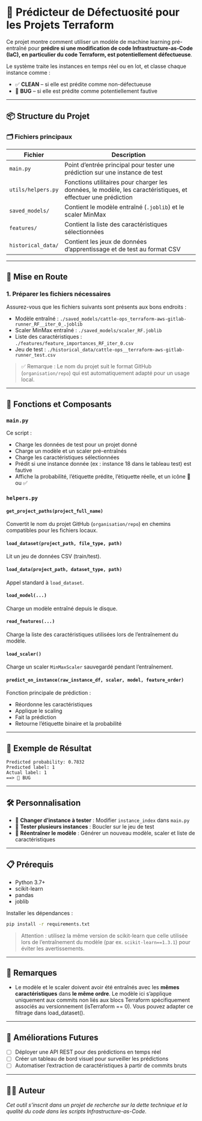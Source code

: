 
# 🧠 Prédicteur de Défectuosité pour les Projets Terraform

Ce projet montre comment utiliser un modèle de machine learning pré-entraîné pour **prédire si une modification de code Infrastructure-as-Code (IaC), en particulier du code Terraform, est potentiellement défectueuse**.

Le système traite les instances en temps réel ou en lot, et classe chaque instance comme :

- ✅ **CLEAN** – si elle est prédite comme non-défectueuse
- 🐞 **BUG** – si elle est prédite comme potentiellement fautive

---

## 📦 Structure du Projet

### 🗂️ Fichiers principaux

| Fichier | Description |
|--------|-------------|
| `main.py` | Point d’entrée principal pour tester une prédiction sur une instance de test |
| `utils/helpers.py` | Fonctions utilitaires pour charger les données, le modèle, les caractéristiques, et effectuer une prédiction |
| `saved_models/` | Contient le modèle entraîné (`.joblib`) et le scaler MinMax |
| `features/` | Contient la liste des caractéristiques sélectionnées |
| `historical_data/` | Contient les jeux de données d’apprentissage et de test au format CSV |

---

## 🚀 Mise en Route

### 1. Préparer les fichiers nécessaires

Assurez-vous que les fichiers suivants sont présents aux bons endroits :
- Modèle entraîné : `./saved_models/cattle-ops_terraform-aws-gitlab-runner_RF__iter_0_.joblib`
- Scaler MinMax entraîné : `./saved_models/scaler_RF.joblib`
- Liste des caractéristiques : `./features/feature_importances_RF_iter_0.csv`
- Jeu de test : `./historical_data/cattle-ops__terraform-aws-gitlab-runner_test.csv`

> ✅ Remarque : Le nom du projet suit le format GitHub (`organisation/repo`) qui est automatiquement adapté pour un usage local.

---

## 🧩 Fonctions et Composants

### `main.py`

Ce script :
- Charge les données de test pour un projet donné
- Charge un modèle et un scaler pré-entraînés
- Charge les caractéristiques sélectionnées
- Prédit si une instance donnée (ex : instance 18 dans le tableau test) est fautive
- Affiche la probabilité, l’étiquette prédite, l’étiquette réelle, et un icône 🐞 ou ✅

### `helpers.py`

#### `get_project_paths(project_full_name)`
Convertit le nom du projet GitHub (`organisation/repo`) en chemins compatibles pour les fichiers locaux.

#### `load_dataset(project_path, file_type, path)`
Lit un jeu de données CSV (train/test).

#### `load_data(project_path, dataset_type, path)`
Appel standard à `load_dataset`.

#### `load_model(...)`
Charge un modèle entraîné depuis le disque.

#### `read_features(...)`
Charge la liste des caractéristiques utilisées lors de l’entraînement du modèle.

#### `load_scaler()`
Charge un scaler `MinMaxScaler` sauvegardé pendant l’entraînement.

#### `predict_on_instance(raw_instance_df, scaler, model, feature_order)`
Fonction principale de prédiction :
- Réordonne les caractéristiques
- Applique le scaling
- Fait la prédiction
- Retourne l’étiquette binaire et la probabilité

---

## 🧪 Exemple de Résultat

```
Predicted probability: 0.7832
Predicted label: 1
Actual label: 1
==> 🐞 BUG
```

---

## 🛠️ Personnalisation

- 🔁 **Changer d’instance à tester** : Modifier `instance_index` dans `main.py`
- 🧪 **Tester plusieurs instances** : Boucler sur le jeu de test
- 🧠 **Réentraîner le modèle** : Générer un nouveau modèle, scaler et liste de caractéristiques

---

## 📋 Prérequis

- Python 3.7+
- scikit-learn
- pandas
- joblib

Installer les dépendances :

```bash
pip install -r requirements.txt
```

> Attention : utilisez la même version de scikit-learn que celle utilisée lors de l’entraînement du modèle (par ex. `scikit-learn==1.3.1`) pour éviter les avertissements.

---

## 🔐 Remarques

- Le modèle et le scaler doivent avoir été entraînés avec les **mêmes caractéristiques** dans **le même ordre**.
Le modèle ici s’applique uniquement aux commits non liés aux blocs Terraform spécifiquement associés au versionnement (isTerraform == 0). Vous pouvez adapter ce filtrage dans load_dataset().
---

## 🔮 Améliorations Futures

- [ ] Déployer une API REST pour des prédictions en temps réel
- [ ] Créer un tableau de bord visuel pour surveiller les prédictions
- [ ] Automatiser l’extraction de caractéristiques à partir de commits bruts

---

## 👩‍💻 Auteur

*Cet outil s’inscrit dans un projet de recherche sur la dette technique et la qualité du code dans les scripts Infrastructure-as-Code.*
